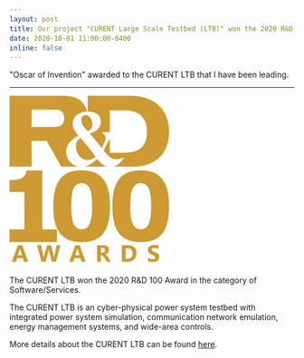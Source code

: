 ```yaml
---
layout: post
title: Our project "CURENT Large Scale Testbed (LTB)" won the 2020 R&D 100 Award.
date: 2020-10-01 11:00:00-0400
inline: false
---
```


"Oscar of Invention" awarded to the CURENT LTB that I have been leading.

***

<img class="col three" src="/assets/img/RD100-logo.jpg" alt="" title="RD100 Logo">

The CURENT LTB won the 2020 R&D 100 Award in the category of Software/Services.

The CURENT LTB is an cyber-physical power system testbed with integrated power system simulation,
communication network emulation, energy management systems, and wide-area controls.

More details about the CURENT LTB can be found [here](../../projects/curent-ltb).
